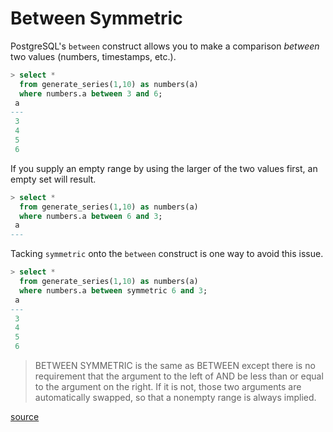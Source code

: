 # Between Symmetric

PostgreSQL's `between` construct allows you to make a comparison _between_
two values (numbers, timestamps, etc.).

```sql
> select *
  from generate_series(1,10) as numbers(a)
  where numbers.a between 3 and 6;
 a
---
 3
 4
 5
 6
```

If you supply an empty range by using the larger of the two values first, an
empty set will result.

```sql
> select *
  from generate_series(1,10) as numbers(a)
  where numbers.a between 6 and 3;
 a
---
```

Tacking `symmetric` onto the `between` construct is one way to avoid this
issue.

```sql
> select *
  from generate_series(1,10) as numbers(a)
  where numbers.a between symmetric 6 and 3;
 a
---
 3
 4
 5
 6
```

> BETWEEN SYMMETRIC is the same as BETWEEN except there is no requirement
> that the argument to the left of AND be less than or equal to the argument
> on the right. If it is not, those two arguments are automatically swapped,
> so that a nonempty range is always implied.

[source](https://www.postgresql.org/docs/current/functions-comparison.html#:~:text=BETWEEN%20SYMMETRIC%20is%20like%20BETWEEN,nonempty%20range%20is%20always%20implied.)
